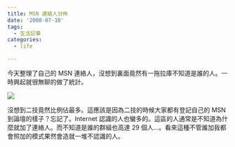 ```yaml
---
title: MSN 連絡人分佈
date: '2008-07-18'
tags:
  - 生活記事
categories:
  - life

---
```

今天整理了自己的 MSN 連絡人，沒想到裏面竟然有一拖拉庫不知道是誰的人。一時興起就很無聊的做了統計。  
  
![](images/0)  
  
沒想到二技竟然比例佔最多。這應該是因為二技的時候大家都有登記自己的 MSN到論壇的樣子？忘記了。Internet 認識的人也蠻多的。這區的人通常是不知道為什麼就加了連絡人。而不知道是誰的群組也高達 29 個人…。看來這種不管誰加我都會照加的模式果然會造就一堆不認識的人。